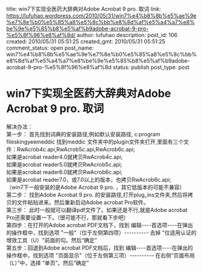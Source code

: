 title: win7下实现全医药大辞典对Adobe Acrobat 9 pro. 取词
link: https://lufuhao.wordpress.com/2010/05/31/win7%e4%b8%8b%e5%ae%9e%e7%8e%b0%e5%85%a8%e5%8c%bb%e8%8d%af%e5%a4%a7%e8%be%9e%e5%85%b8%e5%af%b9adobe-acrobat-9-pro-%e5%8f%96%e8%af%8d/
author: lufuhao
description: 
post_id: 106
created: 2010/05/31 05:51:25
created_gmt: 2010/05/31 05:51:25
comment_status: open
post_name: win7%e4%b8%8b%e5%ae%9e%e7%8e%b0%e5%85%a8%e5%8c%bb%e8%8d%af%e5%a4%a7%e8%be%9e%e5%85%b8%e5%af%b9adobe-acrobat-9-pro-%e5%8f%96%e8%af%8d
status: publish
post_type: post

# win7下实现全医药大辞典对Adobe Acrobat 9 pro. 取词

解决办法：  
第一步： 首先找到词典的安装路径,例如默认安装路径, c:program fileskingyeemeddic 找到meddic 文件夹中的plugin文件夹打开,里面有三个文件：RwAcrob4c.api,RwAcrob5c.api,RwAcrob6c.api;   
如果是acrobat reader4.0就拷贝RwAcrob4c.api;   
如果是acrobat reader5.0就拷贝RwAcrob5c.api;   
如果是acrobat reader6.0就拷贝RwAcrob6c.api;   
如果是acrobat reader7.0，或7.0以上的版本，也拷贝RwAcrob6c.api;    
（win7下一般安装的是Adobe Acrobat 9 pro. ，其它低版本的可能不兼容）  
第二步： 找到Adobe Acrobat 9 pro. 的安装路径,打开plug_ins文件夹,然后将拷贝的文件粘贴进来。然后重新启动Adobe acrobat Pro软件。   
第三步： 此时一般就可以翻译pdf文件了。如果还是不行,就是Adobe acrobat Pro还需要设置一下。（很可能不行，那就看下步吧）  
第四步：在打开的Adobe acrobat PDF文档下，找到 编辑----首选项----在弹出的操作框中，找到选项 "一般"（位于左侧第四项）---------- 去掉 "仅适用认证的增效工具（U）"前面的勾。然后“确定”  
第五步：回退到Adobe acrobat PDF文档后，找到 编辑----首选项----在弹出的操作框中，找到选项 "页面显示"（位于左侧第三项）---------- 在右侧“页面布局（L）”中，选择 “单页”。然后“确定”